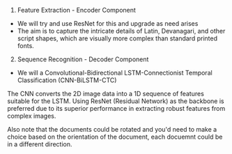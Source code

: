 1. Feature Extraction - Encoder Component
- We will try and use ResNet for this and upgrade as need arises
- The aim is to capture the intricate details of Latin, Devanagari, and other script shapes, which are visually more complex than standard printed fonts.

2. Sequence Recognition - Decoder Component
- We will a Convolutional-Bidirectional LSTM-Connectionist Temporal Classification (CNN-BiLSTM-CTC)

The CNN converts the 2D image data into a 1D sequence of features suitable for the LSTM. Using ResNet (Residual Network) as the backbone is preferred due to its superior performance in extracting robust features from complex images.


Also note that the documents could be rotated and you'd need to make a choice based on the orientation of the document, each docuemnt could be in a different direction.

